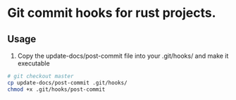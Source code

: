 # Git commit hooks for rust projects.

## Usage

1. Copy the update-docs/post-commit file into your .git/hooks/
  and make it executable
```bash
# git checkout master
cp update-docs/post-commit .git/hooks/
chmod +x .git/hooks/post-commit
```

